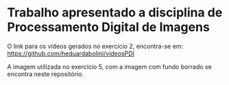 # Trabalho apresentado a disciplina de Processamento Digital de Imagens

O link para os vídeos gerados no exercício 2, encontra-se em: https://github.com/heduardabolini/videosPDI

A imagem utilizada no exercício 5, com a imagem com fundo borrado se encontra neste repositório.
